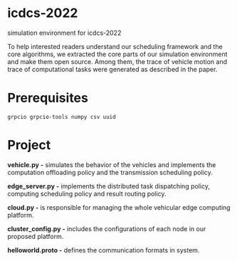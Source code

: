# icdcs-2022
simulation environment for icdcs-2022

To help interested readers understand our scheduling framework and the core algorithms, we extracted the core parts of our simulation environment and make them open source. Among them, the trace of vehicle motion and trace of computational tasks were generated as described in the paper.

# Prerequisites
`grpcio
grpcio-tools
numpy
csv
uuid`

# Project
**vehicle.py -** simulates the behavior of the vehicles and implements the computation offloading policy and the transmission scheduling policy.

**edge_server.py -** implements the distributed task dispatching policy, computing scheduling policy and result routing policy. 

**cloud.py -** is responsible for managing the whole vehicular edge computing platform. 

**cluster_config.py -** includes the configurations of each node in our proposed platform. 

**helloworld.proto -** defines the communication formats in system.
